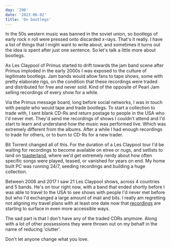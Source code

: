 ```yaml
---
day: '290'
date: '2023-06-02'
title: 'On bootlegs'
---
```


In the 50s western music was banned in the soviet union, so bootlegs of early rock n roll were pressed onto discarded x-rays. That's it really. I have a list of things that I might want to write about, and sometimes it turns out the idea is spent after just one sentence. So let's talk a little more about bootlegs.

As Les Claypool of Primus started to drift towards the jam band scene after Primus imploded in the early 2000s I was exposed to the culture of legitimate bootlegs. Jam bands would allow fans to tape shows, some with pretty elaborate rigs, on the condition that these recordings were traded and distributed for free and never sold. Kind of the opposite of Pearl Jam selling recordings of every show for a while.

Via the Primus message board, long before social networks, I was in touch with people who would tape and trade bootlegs. To start a collection to trade with, I sent blank CD-Rs and return postage to people in the USA who I'd never met. They'd send me recordings of shows I couldn't attend and I'd start to learn and understand how the music was performed live. Which was extremely different from the albums. After a while I had enough recordings to trade for others, or to burn to CD-Rs for a new trader.

Bit Torrent changed all of this. For the duration of a Les Claypool tour I'd be waiting for recordings to become available on etree or nugs, and setlists to land on [toasterland](http://toasterland.com/setlists/), where we'd get extremely nerdy about how often specific songs were played, teased, or vanished for years on end. My home built PC was running 24/7, seeding recordings and building a huge collection.

Between 2006 and 2017 I saw 21 Les Claypool shows, across 4 countries and 5 bands. He's on tour right now, with a band that ended shortly before I was able to travel to the USA to see shows with people I'd never met before but who I'd exchanged a large amount of mail and bits. I really am regretting not aligning my travel plans with at least one date now that [recordings](https://www.youtube.com/watch?v=bVSHqa6dDlc) are starting to surface in even more accessible ways.

The sad part is that I don't have any of the traded CDRs anymore. Along with a lot of other possessions they were thrown out on my behalf in the name of reducing 'clutter'.

Don't let anyone change what you love.
